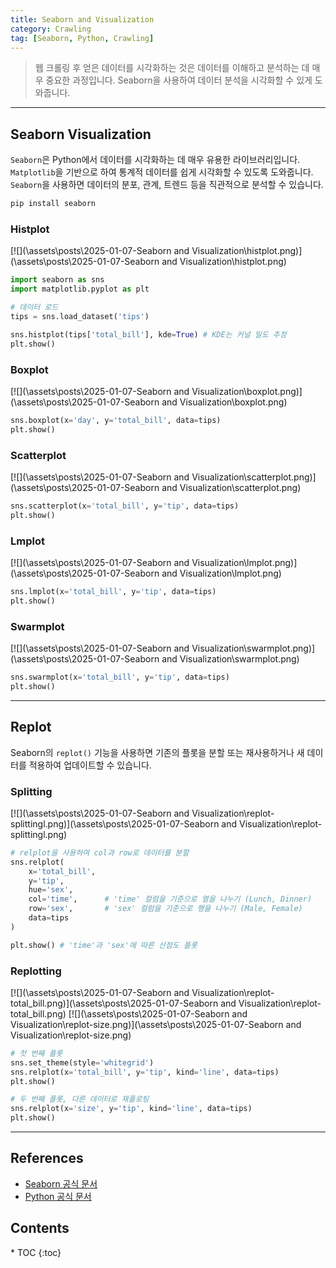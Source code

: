 ```yaml
---
title: Seaborn and Visualization
category: Crawling
tag: [Seaborn, Python, Crawling]
---
```


> 웹 크롤링 후 얻은 데이터를 시각화하는 것은 데이터를 이해하고 분석하는 데 매우 중요한 과정입니다. Seaborn을 사용하여 데이터 분석을 시각화할 수 있게 도와줍니다.

---

## Seaborn Visualization
`Seaborn`은 Python에서 데이터를 시각화하는 데 매우 유용한 라이브러리입니다. `Matplotlib`을 기반으로 하여 통계적 데이터를 쉽게 시각화할 수 있도록 도와줍니다. `Seaborn`을 사용하면 데이터의 분포, 관계, 트렌드 등을 직관적으로 분석할 수 있습니다.

```bash
pip install seaborn
```

### Histplot
[![](\assets\posts\2025-01-07-Seaborn and Visualization\histplot.png)](\assets\posts\2025-01-07-Seaborn and Visualization\histplot.png)
```python
import seaborn as sns
import matplotlib.pyplot as plt

# 데이터 로드
tips = sns.load_dataset('tips')

sns.histplot(tips['total_bill'], kde=True) # KDE는 커널 밀도 추정
plt.show() 
```

### Boxplot
[![](\assets\posts\2025-01-07-Seaborn and Visualization\boxplot.png)](\assets\posts\2025-01-07-Seaborn and Visualization\boxplot.png)
```python
sns.boxplot(x='day', y='total_bill', data=tips)
plt.show()
```

### Scatterplot
[![](\assets\posts\2025-01-07-Seaborn and Visualization\scatterplot.png)](\assets\posts\2025-01-07-Seaborn and Visualization\scatterplot.png)
```python
sns.scatterplot(x='total_bill', y='tip', data=tips)
plt.show()
```

### Lmplot 
[![](\assets\posts\2025-01-07-Seaborn and Visualization\lmplot.png)](\assets\posts\2025-01-07-Seaborn and Visualization\lmplot.png)
```python
sns.lmplot(x='total_bill', y='tip', data=tips)
plt.show()
```

### Swarmplot 
[![](\assets\posts\2025-01-07-Seaborn and Visualization\swarmplot.png)](\assets\posts\2025-01-07-Seaborn and Visualization\swarmplot.png)
```python
sns.swarmplot(x='total_bill', y='tip', data=tips)
plt.show()
```

---

## Replot
Seaborn의 `replot()` 기능을 사용하면 기존의 플롯을 분할 또는 재사용하거나 새 데이터를 적용하여 업데이트할 수 있습니다.

### Splitting
[![](\assets\posts\2025-01-07-Seaborn and Visualization\replot-splittingl.png)](\assets\posts\2025-01-07-Seaborn and Visualization\replot-splittingl.png)
```python
# relplot을 사용하여 col과 row로 데이터를 분할
sns.relplot(
    x='total_bill', 
    y='tip', 
    hue='sex', 
    col='time',      # 'time' 컬럼을 기준으로 열을 나누기 (Lunch, Dinner)
    row='sex',       # 'sex' 컬럼을 기준으로 행을 나누기 (Male, Female)
    data=tips
)

plt.show() # 'time'과 'sex'에 따른 산점도 플롯
```

### Replotting
[![](\assets\posts\2025-01-07-Seaborn and Visualization\replot-total_bill.png)](\assets\posts\2025-01-07-Seaborn and Visualization\replot-total_bill.png)
[![](\assets\posts\2025-01-07-Seaborn and Visualization\replot-size.png)](\assets\posts\2025-01-07-Seaborn and Visualization\replot-size.png)
```python
# 첫 번째 플롯
sns.set_theme(style='whitegrid')
sns.relplot(x='total_bill', y='tip', kind='line', data=tips)
plt.show()

# 두 번째 플롯, 다른 데이터로 재플로팅
sns.relplot(x='size', y='tip', kind='line', data=tips)
plt.show()
```

---

## References
- [Seaborn 공식 문서](https://seaborn.pydata.org/)
- [Python 공식 문서](https://docs.python.org/3/)

<nav class='post-toc' markdown='1'>
  <h2>Contents</h2>
* TOC
{:toc}
</nav>
